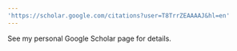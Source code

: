 ```yaml
---
'https://scholar.google.com/citations?user=T8TrrZEAAAAJ&hl=en'
---
```

See my personal Google Scholar page for details.
